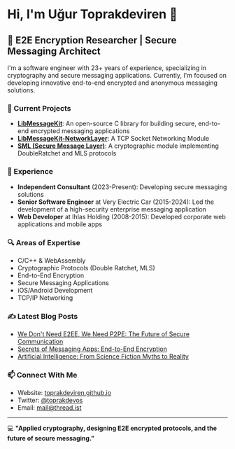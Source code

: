 # Hi, I'm Uğur Toprakdeviren 👋

## 🔐 E2E Encryption Researcher | Secure Messaging Architect

I'm a software engineer with 23+ years of experience, specializing in cryptography and secure messaging applications. Currently, I'm focused on developing innovative end-to-end encrypted and anonymous messaging solutions.

### 🚀 Current Projects

- **[LibMessageKit](https://github.com/toprakdeviren/libmessagekit)**: An open-source C library for building secure, end-to-end encrypted messaging applications
- **[LibMessageKit-NetworkLayer](https://github.com/toprakdeviren/libmessagekit-networklayer)**: A TCP Socket Networking Module
- **[SML (Secure Message Layer)](https://github.com/toprakdeviren/sml)**: A cryptographic module implementing DoubleRatchet and MLS protocols

### 💼 Experience

- **Independent Consultant** (2023-Present): Developing secure messaging solutions
- **Senior Software Engineer** at Very Electric Car (2015-2024): Led the development of a high-security enterprise messaging application
- **Web Developer** at Ihlas Holding (2008-2015): Developed corporate web applications and mobile apps

### 🔍 Areas of Expertise

- C/C++ & WebAssembly
- Cryptographic Protocols (Double Ratchet, MLS)
- End-to-End Encryption
- Secure Messaging Applications
- iOS/Android Development
- TCP/IP Networking

### ✍️ Latest Blog Posts

- [We Don't Need E2EE, We Need P2PE: The Future of Secure Communication](https://toprakdeviren.github.io/posts/we-dont-need-end-to-end-encryption-we-need-peer-to-peer-encryption.html)
- [Secrets of Messaging Apps: End-to-End Encryption](https://toprakdeviren.github.io/posts/secrets-of-messaging-apps-end-to-end-encryption.html)
- [Artificial Intelligence: From Science Fiction Myths to Reality](https://toprakdeviren.github.io/posts/artificial-intelligence-from-science-fiction-myths-to-reality.html)

### 📫 Connect With Me

- Website: [toprakdeviren.github.io](https://toprakdeviren.github.io)
- Twitter: [@toprakdevos](https://x.com/toprakdevos)
- Email: mail@thread.ist

---

💻 **"Applied cryptography, designing E2E encrypted protocols, and the future of secure messaging."**
